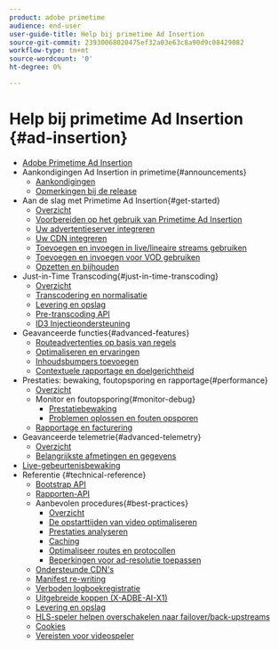 ```yaml
---
product: adobe primetime
audience: end-user
user-guide-title: Help bij primetime Ad Insertion
source-git-commit: 23930068020475ef32a03e63c8a90d9c08429082
workflow-type: tm+mt
source-wordcount: '0'
ht-degree: 0%

---
```



# Help bij primetime Ad Insertion {#ad-insertion}

+ [Adobe Primetime Ad Insertion](home.md)
+ Aankondigingen Ad Insertion in primetime{#announcements}
   + [Aankondigingen](announcements/overview.md)
   + [Opmerkingen bij de release](https://experienceleague.adobe.com/docs/primetime/release-notes/ptai/ptai-21x-release-notes.html)
+ Aan de slag met Primetime Ad Insertion{#get-started}
   + [Overzicht](getting-started/get-started-overview.md)
   + [Voorbereiden op het gebruik van Primetime Ad Insertion](getting-started/setup-ptai.md)
   + [Uw advertentieserver integreren](getting-started/integrate-ad-server.md)
   + [Uw CDN integreren](getting-started/integrate-cdn.md)
   + [Toevoegen en invoegen in live/lineaire streams gebruiken](getting-started/ad-insertion-live-linear-stream.md)
   + [Toevoegen en invoegen voor VOD gebruiken](getting-started/ad-insertion-vod.md)
   + [Opzetten en bijhouden](getting-started/set-up-ad-tracking.md)
+ Just-in-Time Transcoding{#just-in-time-transcoding}
   + [Overzicht](just-in-time-transcoding/jit-transcoding-overview.md)
   + [Transcodering en normalisatie](just-in-time-transcoding/transcoding-and-normalization.md)
   + [Levering en opslag](https://experienceleague.adobe.com/docs/primetime/ad-insertion/technical-reference/delivery-and-storage.html)
   + [Pre-transcoding API](just-in-time-transcoding/pre-transcoding-api.md)
   + [ID3 Injectieondersteuning](just-in-time-transcoding/id3-injection-support.md)
+ Geavanceerde functies{#advanced-features}
   + [Routeadvertenties op basis van regels](advanced-features/route-ads-based-on-rules.md)
   + [Optimaliseren en ervaringen](advanced-features/optimize-ad-experiences.md)
   + [Inhoudsbumpers toevoegen](advanced-features/add-content-bumpers.md)
   + [Contextuele rapportage en doelgerichtheid](advanced-features/contextual-reporting-and-targeting.md)
+ Prestaties: bewaking, foutopsporing en rapportage{#performance}
   + [Overzicht](performance-monitoring-debugging-reporting/performance-overview.md)
   + Monitor en foutopsporing{#monitor-debug}
      + [Prestatiebewaking](performance-monitoring-debugging-reporting/performance-monitoring.md)
      + [Problemen oplossen en fouten opsporen](performance-monitoring-debugging-reporting/troubleshoot-and-debug.md)
   + [Rapportage en facturering](performance-monitoring-debugging-reporting/reporting-and-billing.md)
+ Geavanceerde telemetrie{#advanced-telemetry}
   + [Overzicht](advanced-telemetry/advanced-telemetry-overview.md)
   + [Belangrijkste afmetingen en gegevens](advanced-telemetry/key-metrics.md)
+ [Live-gebeurtenisbewaking](live-event-monitoring.md)
+ Referentie {#technical-reference}
   + [Bootstrap API](technical-reference/bootstrap-api.md)
   + [Rapporten-API](technical-reference/report-api.md)
   + Aanbevolen procedures{#best-practices}
      + [Overzicht](best-practices/best-practices-overview.md)
      + [De opstarttijden van video optimaliseren](best-practices/optimize-video-startup-time.md)
      + [Prestaties analyseren](best-practices/analyze-performance.md)
      + [Caching](best-practices/caching.md)
      + [Optimaliseer routes en protocollen](best-practices/optimize-routes-protocols.md)
      + [Beperkingen voor ad-resolutie toepassen](best-practices/apply-ad-resolution-constraints.md)
   + [Ondersteunde CDN&#39;s](technical-reference/supported-cdns.md)
   + [Manifest re-writing](technical-reference/manifest-rewriting.md)
   + [Verboden logboekregistratie](performance-monitoring-debugging-reporting/verbose-logging.md)
   + [Uitgebreide koppen (X-ADBE-AI-X1)](performance-monitoring-debugging-reporting/debugging-headers.md)
   + [Levering en opslag](/help/primetime-ad-insertion/just-in-time-transcoding/delivery-and-storage.md)
   + [HLS-speler helpen overschakelen naar failover/back-upstreams](technical-reference/hls-switching-to-failover.md)
   + [Cookies](technical-reference/cookies.md)
   + [Vereisten voor videospeler](technical-reference/video-player-requirements.md)